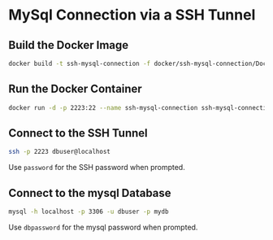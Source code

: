 # MySql Connection via a SSH Tunnel

## Build the Docker Image

```bash
docker build -t ssh-mysql-connection -f docker/ssh-mysql-connection/Dockerfile .
```

## Run the Docker Container

```bash
docker run -d -p 2223:22 --name ssh-mysql-connection ssh-mysql-connection
```

## Connect to the SSH Tunnel

```bash
ssh -p 2223 dbuser@localhost
```

Use `password` for the SSH password when prompted.

## Connect to the mysql Database

```bash
mysql -h localhost -p 3306 -u dbuser -p mydb
```

Use `dbpassword` for the mysql password when prompted.


